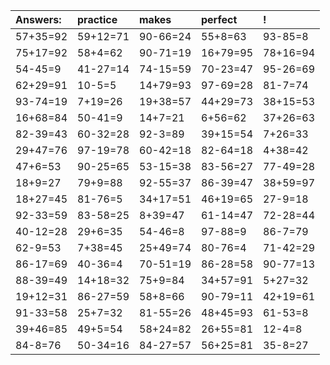 | Answers: | practice | makes | perfect | ! |
| :--- | :--- | :--- | :--- | :--- |
| 57+35=92 | 59+12=71 | 90-66=24 | 55+8=63 | 93-85=8 | 
| 75+17=92 | 58+4=62 | 90-71=19 | 16+79=95 | 78+16=94 | 
| 54-45=9 | 41-27=14 | 74-15=59 | 70-23=47 | 95-26=69 | 
| 62+29=91 | 10-5=5 | 14+79=93 | 97-69=28 | 81-7=74 | 
| 93-74=19 | 7+19=26 | 19+38=57 | 44+29=73 | 38+15=53 | 
| 16+68=84 | 50-41=9 | 14+7=21 | 6+56=62 | 37+26=63 | 
| 82-39=43 | 60-32=28 | 92-3=89 | 39+15=54 | 7+26=33 | 
| 29+47=76 | 97-19=78 | 60-42=18 | 82-64=18 | 4+38=42 | 
| 47+6=53 | 90-25=65 | 53-15=38 | 83-56=27 | 77-49=28 | 
| 18+9=27 | 79+9=88 | 92-55=37 | 86-39=47 | 38+59=97 | 
| 18+27=45 | 81-76=5 | 34+17=51 | 46+19=65 | 27-9=18 | 
| 92-33=59 | 83-58=25 | 8+39=47 | 61-14=47 | 72-28=44 | 
| 40-12=28 | 29+6=35 | 54-46=8 | 97-88=9 | 86-7=79 | 
| 62-9=53 | 7+38=45 | 25+49=74 | 80-76=4 | 71-42=29 | 
| 86-17=69 | 40-36=4 | 70-51=19 | 86-28=58 | 90-77=13 | 
| 88-39=49 | 14+18=32 | 75+9=84 | 34+57=91 | 5+27=32 | 
| 19+12=31 | 86-27=59 | 58+8=66 | 90-79=11 | 42+19=61 | 
| 91-33=58 | 25+7=32 | 81-55=26 | 48+45=93 | 61-53=8 | 
| 39+46=85 | 49+5=54 | 58+24=82 | 26+55=81 | 12-4=8 | 
| 84-8=76 | 50-34=16 | 84-27=57 | 56+25=81 | 35-8=27 | 
